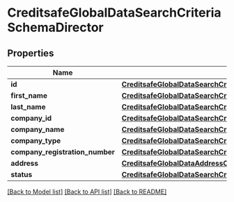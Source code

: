 # CreditsafeGlobalDataSearchCriteriaSchemaDirector

## Properties
Name | Type | Description | Notes
------------ | ------------- | ------------- | -------------
**id** | [**CreditsafeGlobalDataSearchCriteriaSchemaValueSchema1SystemString**](CreditsafeGlobalDataSearchCriteriaSchemaValueSchema1SystemString.md) |  | [optional] 
**first_name** | [**CreditsafeGlobalDataSearchCriteriaSchemaQueryStringSchema**](CreditsafeGlobalDataSearchCriteriaSchemaQueryStringSchema.md) |  | [optional] 
**last_name** | [**CreditsafeGlobalDataSearchCriteriaSchemaQueryStringSchema**](CreditsafeGlobalDataSearchCriteriaSchemaQueryStringSchema.md) |  | [optional] 
**company_id** | [**CreditsafeGlobalDataSearchCriteriaSchemaValueSchema1SystemString**](CreditsafeGlobalDataSearchCriteriaSchemaValueSchema1SystemString.md) |  | [optional] 
**company_name** | [**CreditsafeGlobalDataSearchCriteriaSchemaQueryStringSchema**](CreditsafeGlobalDataSearchCriteriaSchemaQueryStringSchema.md) |  | [optional] 
**company_type** | [**CreditsafeGlobalDataSearchCriteriaSchemaValueSchema1CreditsafeGlobalDataCompanyType**](CreditsafeGlobalDataSearchCriteriaSchemaValueSchema1CreditsafeGlobalDataCompanyType.md) |  | [optional] 
**company_registration_number** | [**CreditsafeGlobalDataSearchCriteriaSchemaValueSchema1SystemString**](CreditsafeGlobalDataSearchCriteriaSchemaValueSchema1SystemString.md) |  | [optional] 
**address** | [**CreditsafeGlobalDataAddressCriteriaSchema**](CreditsafeGlobalDataAddressCriteriaSchema.md) |  | [optional] 
**status** | [**CreditsafeGlobalDataSearchCriteriaSchemaValueSchema1SystemString**](CreditsafeGlobalDataSearchCriteriaSchemaValueSchema1SystemString.md) |  | [optional] 

[[Back to Model list]](../README.md#documentation-for-models) [[Back to API list]](../README.md#documentation-for-api-endpoints) [[Back to README]](../README.md)

